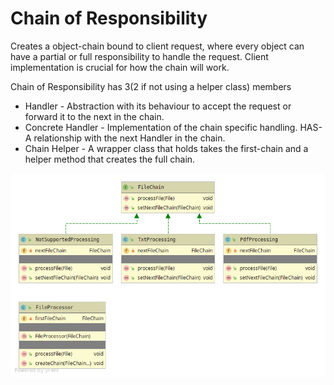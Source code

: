 # Chain of Responsibility

Creates a object-chain bound to client request, where every object can
have a partial or full responsibility to handle the request.
Client implementation is crucial for how the chain will work.

Chain of Responsibility has 3(2 if not using a helper class) members
* Handler - Abstraction with its behaviour to accept the request or forward it to the next in the chain.
* Concrete Handler - Implementation of the chain specific handling. HAS-A relationship with the next Handler in the chain.
* Chain Helper - A wrapper class that holds takes the first-chain
and a helper method that creates the full chain.

![alt text](chain-of-responsibillity.png)
